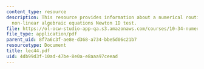 ```yaml
---
content_type: resource
description: This resource provides information about a numerical routines for solving
  non-linear algebraic equations Newton 1D test.
file: https://ol-ocw-studio-app-qa.s3.amazonaws.com/courses/10-34-numerical-methods-applied-to-chemical-engineering-fall-2005/4db99d3f10ad47be8e0ae8aaa97ceead_lec44.pdf
file_type: application/pdf
parent_uid: 8f7a6c3f-ae8e-d368-a734-bbe5d06c21b7
resourcetype: Document
title: lec44.pdf
uid: 4db99d3f-10ad-47be-8e0a-e8aaa97ceead
---
```

